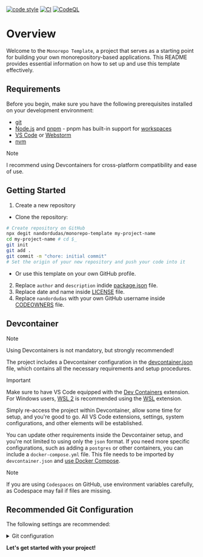 [![code style](https://antfu.me/badge-code-style.svg)](https://github.com/antfu/eslint-config)
[![CI](https://github.com/nandordudas/monorepo-template/actions/workflows/ci.yml/badge.svg)](https://github.com/nandordudas/monorepo-template/actions/workflows/ci.yml)
[![CodeQL](https://github.com/nandordudas/monorepo-template/actions/workflows/github-code-scanning/codeql/badge.svg)](https://github.com/nandordudas/monorepo-template/actions/workflows/github-code-scanning/codeql)

# Overview

Welcome to the `Monorepo Template`, a project that serves as a starting point for building your own monorepository-based
applications. This README provides essential information on how to set up and use this template effectively.

## Requirements

Before you begin, make sure you have the following prerequisites installed on your development environment:

- [git]
- [Node.js] and [pnpm] - pnpm has built-in support for [workspaces]
- [VS Code] or [Webstorm]
- [nvm]

> [!NOTE]
> I recommend using Devcontainers for cross-platform compatibility and ease of use.

## Getting Started

1. Create a new repository

  - Clone the repository:

  ```bash
  # Create repository on GitHub
  npx degit nandordudas/monorepo-template my-project-name
  cd my-project-name # cd $_
  git init
  git add .
  git commit -m "chore: initial commit"
  # Set the origin of your new repository and push your code into it
  ```

  - Or use this template on your own GitHub profile.

2. Replace `author` and `description` indide [package.json] file.
3. Replace date and name inside [LICENSE] file.
4. Replace `nandordudas` with your own GitHub username inside [CODEOWNERS] file.

## Devcontainer

> [!NOTE]
> Using Devcontainers is not mandatory, but strongly recommended!

The project includes a Devcontainer configuration in the [devcontainer.json] file, which contains all the necessary
requirements and setup procedures.

> [!IMPORTANT]
> Make sure to have VS Code equipped with the [Dev Containers] extension. For Windows users, [WSL 2] is recommended
> using the [WSL] extension.

Simply re-access the project within Devcontainer, allow some time for setup, and you're good to go. All VS Code
extensions, settings, system configurations, and other elements will be established.

You can update other requirements inside the Devcontainer setup, and you're not limited to using only the `json` format.
If you need more specific configurations, such as adding a `postgres` or other containers, you can include a
`docker-compose.yml` file. This file needs to be imported by `devcontainer.json` and [use Docker Compose].

> [!NOTE]
> If you are using `Codespaces` on GitHub, use environment variables carefully, as Codespace may fail if files are
> missing.

## Recommended Git Configuration

The following settings are recommended:

<details>
  <summary>Git configuration</summary>
  <br>

  Replace your own data; name, email (and GPG key). Using [dotfiles] is much smarter approach.

  ```bash
  # Important

  git config --global user.email john.doe@email.com
  git config --global user.name "John Doe" # Quotes are required
  # If you are using Windows operating system or .gitattributes file's missing
  # git config --global core.autocrlf true

  # Recommended

  # You can clone with "gh:nandordudas/monorepo-template" instead of hard links
  git config --global url."https://github.com/".insteadOf gh:

  # Advanced

  # If you are using VS Code
  git config --global core.editor "code --wait"
  # Only affect rebase
  # git config --global sequence.editor "code --wait"

  git config --global advice.detachedHead false
  git config --global branch.autoSetupRebase always
  git config --global core.untrackedCache true
  git config --global core.whitespace "fix,-indent-with-non-tab,trailing-space,cr-at-eol"
  # Security
  # git config --global credential.helper "cache --timeout 3600"
  git config --global fetch.prune true
  git config --global fetch.pruneTags true
  git config --global merge.ff only
  git config --global pull.rebase merges
  git config --global push.autoSetupRemote true
  git config --global push.default simple
  git config --global push.followTags true
  git config --global push.useForceIfIncludes true
  git config --global rebase.autoSquash true
  git config --global rebase.autoStash true
  git config --global rebase.updateRefs true
  git config --global remote.origin.fetch "+refs/pull/*/head:refs/remotes/pull_requests/*"
  git config --global user.useConfigOnly true

  # GPG related configuration (optional)
  # Don't forget to set your GPG key and enable it on GitHub as well in your profile settings
  # and repository settings

  # If you have no GPG sign yet
  # gpg --quick-generate-key "John Doe <john.doe@email.com>" "ed25519/cert,sign+cv25519/encr"
  git config --global commit.gpgSign true
  git config --global tag.forceSignAnnotated true
  git config --global tag.gpgSign true
  # List existing keys
  # gpg --list-secret-keys --keyid-format long
  git config --global user.signingKey "0123456789ABCDEF"

  # You can save your GPG keys indide a private repository and reuse them in the future
  # Export existing keys
  # gpg --export-secret-key --armor <signing_key> >secret.key
  # gpg --export --armor <signing_key> >public.key
  # Importing keys
  # gpg --import private.key
  # gpg --import public.key

  # Reload Git configuration
  git config --list --show-origin
  ```

  In summary, the recommended Git configuration is:

  ```ini
  [advice]
    detachedHead = false
  [branch]
    autoSetupRebase = always
  [commit]
    gpgSign = true
  [core]
    abbrev = 12
    autocrlf = input
    editor = code --wait
    fsmonitor = true
    pager = delta
    quotePath = false
    untrackedCache = true
    whitespace = fix,-indent-with-non-tab,trailing-space,cr-at-eol
  [fetch]
    prune = true
    pruneTags = true
    writeCommitGraph = true
  [merge]
    ff = only
  [pull]
    rebase = merges
  [push]
    autoSetupRemote = true
    default = simple
    followTags = true
    useForceIfIncludes = true
  [rebase]
    abbreviateCommands = true
    autoSquash = true
    autoStash = true
    updateRefs = true
  [remote "origin"]
    fetch = +refs/pull/*/head:refs/remotes/pull_requests/*
  [tag]
    forceSignAnnotated = true
    gpgSign = true
    sort = version:refname
  [url "https://github.com/"]
    insteadOf = gh:
  [user]
    email = john.doe@email.com ; Replace with your own email
    name = John Doe ; Replace with your own name
    signingKey = 0123456789ABCDEF ; Replace with your own GPG key
    useConfigOnly = true
  ```

  These configurations ensure a smooth Git workflow while accommodating personalization.
</details>

__Let's get started with your project!__

<!-- Use path related to .github folder -->
[CODEOWNERS]: ../.github/CODEOWNERS
[devcontainer.json]: ../.devcontainer/devcontainer.json
[LICENSE]: ../LICENSE
[package.json]: ../package.json

[Dev Containers]: https://marketplace.visualstudio.com/items?itemName=ms-vscode-remote.remote-containers
[dotfiles]: https://dotfiles.github.io/
[git]: https://git-scm.com/
[Node.js]: https://nodejs.org/en
[nvm]: https://github.com/nvm-sh/nvm
[pnpm]: https://pnpm.io/
[VS Code]: https://code.visualstudio.com/
[Webstorm]: https://www.jetbrains.com/webstorm/
[workspaces]: https://pnpm.io/workspaces
[use Docker Compose]: https://code.visualstudio.com/docs/devcontainers/create-dev-container#_use-docker-compose
[WSL 2]: https://learn.microsoft.com/en-us/windows/wsl/
[WSL]: https://marketplace.visualstudio.com/items?itemName=ms-vscode-remote.remote-wsl
